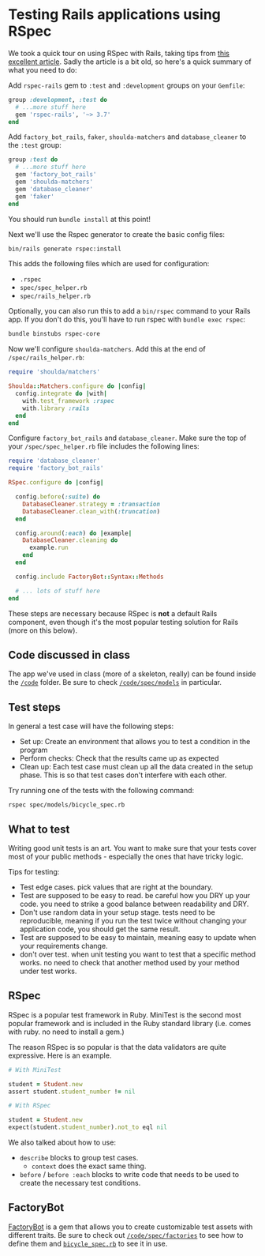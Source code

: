 # Testing Rails applications using RSpec

We took a quick tour on using RSpec with Rails, taking tips from [this excellent article](https://www.sitepoint.com/learn-the-first-best-practices-for-rails-and-rspec/). Sadly the article is a bit old, so here's a quick summary of what you need to do:

Add `rspec-rails` gem to `:test` and `:development` groups on your `Gemfile`:

```ruby
group :development, :test do
  # ...more stuff here
  gem 'rspec-rails', '~> 3.7'
end
```

Add `factory_bot_rails`, `faker`, `shoulda-matchers` and `database_cleaner` to the `:test` group:

```ruby
group :test do
  # ...more stuff here
  gem 'factory_bot_rails'
  gem 'shoulda-matchers'
  gem 'database_cleaner'
  gem 'faker'
end
```

You should run `bundle install` at this point!

Next we'll use the Rspec generator to create the basic config files:

```sh
bin/rails generate rspec:install
```

This adds the following files which are used for configuration:

* `.rspec`
* `spec/spec_helper.rb`
* `spec/rails_helper.rb`

Optionally, you can also run this to add a `bin/rspec` command to your Rails app. If you don't do this, you'll have to run rspec with `bundle exec rspec`:

```sh
bundle binstubs rspec-core
```

Now we'll configure `shoulda-matchers`. Add this at the end of  `/spec/rails_helper.rb`:

```ruby
require 'shoulda/matchers'

Shoulda::Matchers.configure do |config|
  config.integrate do |with|
    with.test_framework :rspec
    with.library :rails
  end
end
```

Configure `factory_bot_rails` and `database_cleaner`. Make sure the top of your `/spec/spec_helper.rb` file includes the following lines:

```ruby
require 'database_cleaner'
require 'factory_bot_rails'

RSpec.configure do |config|

  config.before(:suite) do
    DatabaseCleaner.strategy = :transaction
    DatabaseCleaner.clean_with(:truncation)
  end

  config.around(:each) do |example|
    DatabaseCleaner.cleaning do
      example.run
    end
  end

  config.include FactoryBot::Syntax::Methods

  # ... lots of stuff here
end
```

These steps are necessary because RSpec is **not** a default Rails component, even though it's the most popular testing solution for Rails (more on this below).

## Code discussed in class

The app we've used in class (more of a skeleton, really) can be found inside the [`/code`](code) folder. Be sure to check [`/code/spec/models`](code/spec/models) in particular.

## Test steps
In general a test case will have the following steps:

* Set up: Create an environment that allows you to test a condition in the program
* Perform checks: Check that the results came up as expected
* Clean up: Each test case must clean up all the data created in the setup phase. This is so that test cases don't interfere with each other.

Try running one of the tests with the following command:

```shell
rspec spec/models/bicycle_spec.rb
```

## What to test
Writing good unit tests is an art. You want to make sure that your tests cover most of your public methods - especially the ones that have tricky logic.

Tips for testing:

* Test edge cases. pick values that are right at the boundary.
* Test are supposed to be easy to read. be careful how you DRY up your code. you need to strike a good balance between readability and DRY.
* Don't use random data in your setup stage. tests need to be reproducible, meaning if you run the test twice without changing your application code, you should get the same result.
* Test are supposed to be easy to maintain, meaning easy to update when your requirements change.
* don't over test. when unit testing you want to test that a specific method works. no need to check that another method used by your method under test works.

## RSpec

RSpec is a popular test framework in Ruby. MiniTest is the second most popular framework and is included in the Ruby standard library (i.e. comes with ruby. no need to install a gem.)

The reason RSpec is so popular is that the data validators are quite expressive. Here is an example.

```ruby
# With MiniTest

student = Student.new
assert student.student_number != nil

# With RSpec

student = Student.new
expect(student.student_number).not_to eql nil
```

We also talked about how to use:
* `describe` blocks to group test cases.
  * `context` does the exact same thing.
* `before` / `before :each` blocks to write code that needs to be used to create the necessary test conditions.

## FactoryBot

[FactoryBot](http://www.rubydoc.info/gems/factory_bot/file/GETTING_STARTED.md) is a gem that allows you to create customizable test assets with different traits. Be sure to check out [`/code/spec/factories`](code/spec/factories) to see how to define them and [`bicycle_spec.rb`](code/spec/models/bicycle_spec.rb) to see it in use.
